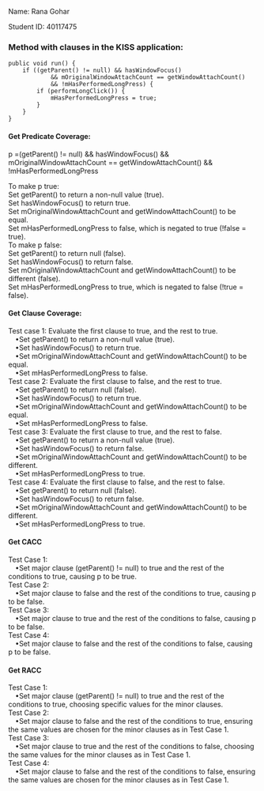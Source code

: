 Name: Rana Gohar

Student ID: 40117475 <br/>

### Method with clauses in the KISS application: <br/>

```
public void run() {
    if ((getParent() != null) && hasWindowFocus()
            && mOriginalWindowAttachCount == getWindowAttachCount()
            && !mHasPerformedLongPress) {
        if (performLongClick()) {
            mHasPerformedLongPress = true;
        }
    }
}
```

#### Get Predicate Coverage:


p =(getParent() != null) && hasWindowFocus() && mOriginalWindowAttachCount == getWindowAttachCount() && !mHasPerformedLongPress <br/>

To make p true:<br/>
Set getParent() to return a non-null value (true).<br/>
Set hasWindowFocus() to return true.<br/>
Set mOriginalWindowAttachCount and getWindowAttachCount() to be equal.<br/>
Set mHasPerformedLongPress to false, which is negated to true (!false = true).<br/>
To make p false:<br/>
Set getParent() to return null (false).<br/>
Set hasWindowFocus() to return false.<br/>
Set mOriginalWindowAttachCount and getWindowAttachCount() to be different (false).<br/>
Set mHasPerformedLongPress to true, which is negated to false (!true = false).<br/>


#### Get Clause Coverage:

Test case 1: Evaluate the first clause to true, and the rest to true.<br/>
&emsp;&bull;Set getParent() to return a non-null value (true).<br/>
&emsp;&bull;Set hasWindowFocus() to return true.<br/>
&emsp;&bull;Set mOriginalWindowAttachCount and getWindowAttachCount() to be equal.<br/>
&emsp;&bull;Set mHasPerformedLongPress to false.<br/>
Test case 2: Evaluate the first clause to false, and the rest to true.<br/>
&emsp;&bull;Set getParent() to return null (false).<br/>
&emsp;&bull;Set hasWindowFocus() to return true.<br/>
&emsp;&bull;Set mOriginalWindowAttachCount and getWindowAttachCount() to be equal.<br/>
&emsp;&bull;Set mHasPerformedLongPress to false.<br/>
Test case 3: Evaluate the first clause to true, and the rest to false.<br/>
&emsp;&bull;Set getParent() to return a non-null value (true).<br/>
&emsp;&bull;Set hasWindowFocus() to return false.<br/>
&emsp;&bull;Set mOriginalWindowAttachCount and getWindowAttachCount() to be different.<br/>
&emsp;&bull;Set mHasPerformedLongPress to true.<br/>
Test case 4: Evaluate the first clause to false, and the rest to false.<br/>
&emsp;&bull;Set getParent() to return null (false).<br/>
&emsp;&bull;Set hasWindowFocus() to return false.<br/>
&emsp;&bull;Set mOriginalWindowAttachCount and getWindowAttachCount() to be different.<br/>
&emsp;&bull;Set mHasPerformedLongPress to true.<br/>


#### Get CACC

Test Case 1: <br/>
&emsp;&bull;Set major clause (getParent() != null) to true and the rest of the conditions to true, causing p to be true.<br/>
Test Case 2: <br/>
&emsp;&bull;Set major clause to false and the rest of the conditions to true, causing p to be false.<br/>
Test Case 3: <br/>
&emsp;&bull;Set major clause to true and the rest of the conditions to false, causing p to be false.<br/>
Test Case 4: <br/>
&emsp;&bull;Set major clause to false and the rest of the conditions to false, causing p to be false.<br/>


#### Get RACC

Test Case 1: <br/>
&emsp;&bull;Set major clause (getParent() != null) to true and the rest of the conditions to true, choosing specific values for the minor clauses.<br/>
Test Case 2: <br/>
&emsp;&bull;Set major clause to false and the rest of the conditions to true, ensuring the same values are chosen for the minor clauses as in Test Case 1.<br/>
Test Case 3: <br/>
&emsp;&bull;Set major clause to true and the rest of the conditions to false, choosing the same values for the minor clauses as in Test Case 1.<br/>
Test Case 4: <br/>
&emsp;&bull;Set major clause to false and the rest of the conditions to false, ensuring the same values are chosen for the minor clauses as in Test Case 1.<br/>





